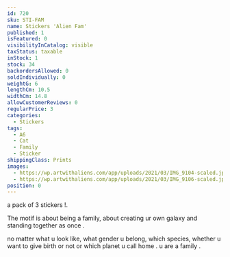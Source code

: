 ```yaml
---
id: 720
sku: STI-FAM
name: Stickers 'Alien Fam'
published: 1
isFeatured: 0
visibilityInCatalog: visible
taxStatus: taxable
inStock: 1
stock: 34
backordersAllowed: 0
soldIndividually: 0
weightG: 6
lengthCm: 10.5
widthCm: 14.8
allowCustomerReviews: 0
regularPrice: 3
categories:
  - Stickers
tags:
  - A6
  - Cat
  - Family
  - Sticker
shippingClass: Prints
images:
  - https://wp.artwithaliens.com/app/uploads/2021/03/IMG_9104-scaled.jpg
  - https://wp.artwithaliens.com/app/uploads/2021/03/IMG_9106-scaled.jpg
position: 0
---
```


<p>a pack of 3 stickers !.</p>
<p>The motif is about being a family, about creating ur own galaxy and standing together as once .</p>
<p>no matter what u look like, what gender u belong, which species, whether u want to give birth or not or which planet u call home . u are a family .</p>
